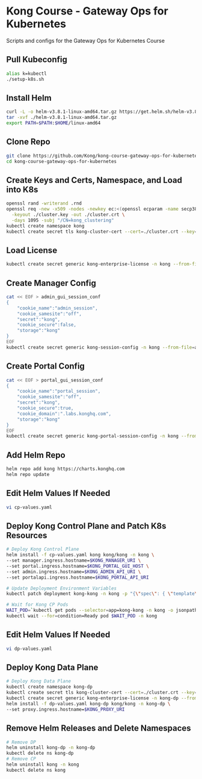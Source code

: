 # Kong Course - Gateway Ops for Kubernetes
Scripts and configs for the Gateway Ops for Kubernetes Course

## Pull Kubeconfig
```bash
alias k=kubectl
./setup-k8s.sh
```

## Install Helm
```bash
curl -L -o helm-v3.8.1-linux-amd64.tar.gz https://get.helm.sh/helm-v3.8.1-linux-amd64.tar.gz
tar -xvf ./helm-v3.8.1-linux-amd64.tar.gz
export PATH=$PATH:$HOME/linux-amd64
```

## Clone Repo
```bash
git clone https://github.com/Kong/kong-course-gateway-ops-for-kubernetes.git
cd kong-course-gateway-ops-for-kubernetes
```

## Create Keys and Certs, Namespace, and Load into K8s
```bash
openssl rand -writerand .rnd
openssl req -new -x509 -nodes -newkey ec:<(openssl ecparam -name secp384r1) \
  -keyout ./cluster.key -out ./cluster.crt \
  -days 1095 -subj "/CN=kong_clustering"
kubectl create namespace kong
kubectl create secret tls kong-cluster-cert --cert=./cluster.crt --key=./cluster.key -n kong
```

## Load License
```bash
kubectl create secret generic kong-enterprise-license -n kong --from-file=license=/etc/kong/license.json
```

## Create Manager Config
```bash
cat << EOF > admin_gui_session_conf
{
    "cookie_name":"admin_session",
    "cookie_samesite":"off",
    "secret":"kong",
    "cookie_secure":false,
    "storage":"kong"
}
EOF
kubectl create secret generic kong-session-config -n kong --from-file=admin_gui_session_conf
```

## Create Portal Config
```bash
cat << EOF > portal_gui_session_conf
{
    "cookie_name":"portal_session",
    "cookie_samesite":"off",
    "secret":"kong",
    "cookie_secure":true,
    "cookie_domain":".labs.konghq.com",
    "storage":"kong"
}
EOF
kubectl create secret generic kong-portal-session-config -n kong --from-file=portal_session_conf=portal_gui_session_conf
```

## Add Helm Repo
```bash
helm repo add kong https://charts.konghq.com
helm repo update
```

## Edit Helm Values If Needed
```bash
vi cp-values.yaml
```

## Deploy Kong Control Plane and Patch K8s Resources
```bash
# Deploy Kong Control Plane
helm install -f cp-values.yaml kong kong/kong -n kong \
--set manager.ingress.hostname=$KONG_MANAGER_URI \
--set portal.ingress.hostname=$KONG_PORTAL_GUI_HOST \
--set admin.ingress.hostname=$KONG_ADMIN_API_URI \
--set portalapi.ingress.hostname=$KONG_PORTAL_API_URI

# Update Deployment Environment Variables
kubectl patch deployment kong-kong -n kong -p "{\"spec\": { \"template\" : { \"spec\" : {\"containers\":[{\"name\":\"proxy\",\"env\": [{ \"name\" : \"KONG_ADMIN_API_URI\", \"value\": \"$KONG_ADMIN_API_URI\" },{ \"name\" : \"KONG_PORTAL_GUI_HOST\", \"value\": \"$KONG_PORTAL_GUI_HOST\" },{ \"name\" : \"KONG_PORTAL_API_URL\", \"value\": \"https://$KONG_PORTAL_API_URI\" }]}]}}}}"

# Wait for Kong CP Pods
WAIT_POD=`kubectl get pods --selector=app=kong-kong -n kong -o jsonpath='{.items[*].metadata.name}'`
kubectl wait --for=condition=Ready pod $WAIT_POD -n kong
```

## Edit Helm Values If Needed
```bash
vi dp-values.yaml
```

## Deploy Kong Data Plane
```bash
# Deploy Kong Data Plane
kubectl create namespace kong-dp
kubectl create secret tls kong-cluster-cert --cert=./cluster.crt --key=./cluster.key -n kong-dp
kubectl create secret generic kong-enterprise-license -n kong-dp --from-file=license=/etc/kong/license.json
helm install -f dp-values.yaml kong-dp kong/kong -n kong-dp \
--set proxy.ingress.hostname=$KONG_PROXY_URI
```

## Remove Helm Releases and Delete Namespaces
```bash
# Remove DP
helm uninstall kong-dp -n kong-dp
kubectl delete ns kong-dp
# Remove CP
helm uninstall kong -n kong
kubectl delete ns kong
```